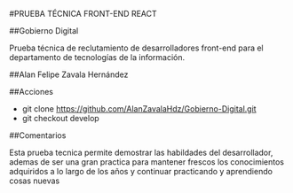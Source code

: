 #PRUEBA TÉCNICA FRONT-END REACT

##Gobierno Digital
<p>Prueba técnica de reclutamiento de desarrolladores front-end para el departamento de tecnologías de la información.</p>

##Alan Felipe Zavala Hernández

##Acciones
- git clone https://github.com/AlanZavalaHdz/Gobierno-Digital.git
- git checkout develop

##Comentarios
<p>Esta prueba tecnica permite demostrar las habildades del desarrollador, ademas de ser una gran practica para mantener frescos los conocimientos adquiridos a lo largo de los años y continuar practicando y aprendiendo cosas nuevas</p>
